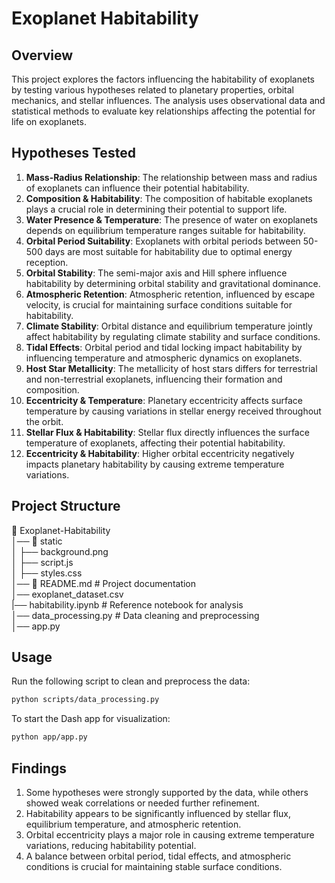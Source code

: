 # Exoplanet Habitability 

## Overview

This project explores the factors influencing the habitability of exoplanets by testing various hypotheses related to planetary properties, orbital mechanics, and stellar influences. The analysis uses observational data and statistical methods to evaluate key relationships affecting the potential for life on exoplanets.

## Hypotheses Tested

1. **Mass-Radius Relationship**: The relationship between mass and radius of exoplanets can influence their potential habitability.  
2. **Composition & Habitability**: The composition of habitable exoplanets plays a crucial role in determining their potential to support life.  
3. **Water Presence & Temperature**: The presence of water on exoplanets depends on equilibrium temperature ranges suitable for habitability.  
4. **Orbital Period Suitability**: Exoplanets with orbital periods between 50-500 days are most suitable for habitability due to optimal energy reception.  
5. **Orbital Stability**: The semi-major axis and Hill sphere influence habitability by determining orbital stability and gravitational dominance.  
6. **Atmospheric Retention**: Atmospheric retention, influenced by escape velocity, is crucial for maintaining surface conditions suitable for habitability.  
7. **Climate Stability**: Orbital distance and equilibrium temperature jointly affect habitability by regulating climate stability and surface conditions.  
8. **Tidal Effects**: Orbital period and tidal locking impact habitability by influencing temperature and atmospheric dynamics on exoplanets.  
9. **Host Star Metallicity**: The metallicity of host stars differs for terrestrial and non-terrestrial exoplanets, influencing their formation and composition.  
10. **Eccentricity & Temperature**: Planetary eccentricity affects surface temperature by causing variations in stellar energy received throughout the orbit.  
11. **Stellar Flux & Habitability**: Stellar flux directly influences the surface temperature of exoplanets, affecting their potential habitability.  
12. **Eccentricity & Habitability**: Higher orbital eccentricity negatively impacts planetary habitability by causing extreme temperature variations.  

## Project Structure
📂 Exoplanet-Habitability  
│── 📂 static  
│ ├── background.png  
│ ├── script.js  
│ ├── styles.css  
│── 📄 README.md # Project documentation  
│── exoplanet_dataset.csv  
|── habitability.ipynb # Reference notebook for analysis  
│── data_processing.py # Data cleaning and preprocessing  
│── app.py  

## Usage
Run the following script to clean and preprocess the data:
   ```bash
python scripts/data_processing.py
```
To start the Dash app for visualization:
```bash
python app/app.py
```

## Findings
1. Some hypotheses were strongly supported by the data, while others showed weak correlations or needed further refinement.
2. Habitability appears to be significantly influenced by stellar flux, equilibrium temperature, and atmospheric retention.
3. Orbital eccentricity plays a major role in causing extreme temperature variations, reducing habitability potential.
4. A balance between orbital period, tidal effects, and atmospheric conditions is crucial for maintaining stable surface conditions.

